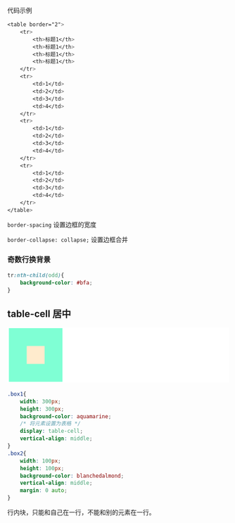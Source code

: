 代码示例

```css
<table border="2">
    <tr>
        <th>标题1</th>
        <th>标题1</th>
        <th>标题1</th>
        <th>标题1</th>
    </tr>
    <tr>
        <td>1</td>
        <td>2</td>
        <td>3</td>
        <td>4</td>
    </tr>
    <tr>
        <td>1</td>
        <td>2</td>
        <td>3</td>
        <td>4</td>
    </tr>
    <tr>
        <td>1</td>
        <td>2</td>
        <td>3</td>
        <td>4</td>
    </tr>
</table>
```

`border-spacing`  设置边框的宽度

`border-collapse: collapse;`  设置边框合并

### 奇数行换背景

```css
tr:nth-child(odd){
    background-color: #bfa;
}
```

## table-cell 居中

![image-20220426164245726](images/image-20220426164245726-16509625667504.png)

```css
.box1{
    width: 300px;
    height: 300px;
    background-color: aquamarine;
    /* 将元素设置为表格 */
    display: table-cell;
    vertical-align: middle;
}
.box2{
    width: 100px;
    height: 100px;
    background-color: blanchedalmond;
    vertical-align: middle;
    margin: 0 auto;
}
```

行内块，只能和自己在一行，不能和别的元素在一行。

